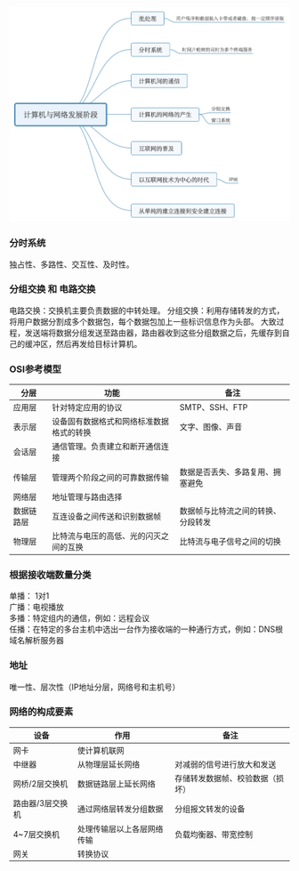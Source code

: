 ![计算机与网络发展的七个阶段](https://github.com/FFIB/leanringNotes/blob/master/%E5%9B%BE%E8%A7%A3TCP:IP/images/%E8%AE%A1%E7%AE%97%E6%9C%BA%E4%B8%8E%E7%BD%91%E7%BB%9C%E5%8F%91%E5%B1%95%E9%98%B6%E6%AE%B5.png)

### 分时系统
独占性、多路性、交互性、及时性。

### 分组交换 和 电路交换
电路交换：交换机主要负责数据的中转处理。
分组交换：利用存储转发的方式，将用户数据分割成多个数据包，每个数据包加上一些标识信息作为头部。
大致过程，发送端将数据分组发送至路由器，路由器收到这些分组数据之后，先缓存到自己的缓冲区，然后再发给目标计算机。

### OSI参考模型
|分层|功能|备注|
|-----|---------------------------------|---------------------------|
|应用层|针对特定应用的协议                  | SMTP、SSH、FTP|
|表示层|设备固有数据格式和网络标准数据格式的转换|文字、图像、声音|
|会话层|通信管理。负责建立和断开通信连接       | |
|传输层|管理两个阶段之间的可靠数据传输        |数据是否丢失、多路复用、拥塞避免|
|网络层|地址管理与路由选择                   | |
|数据链路层|互连设备之间传送和识别数据帧|数据帧与比特流之间的转换、分段转发|
|物理层|比特流与电压的高低、光的闪灭之间的互换|比特流与电子信号之间的切换|

### 根据接收端数量分类

单播： 1对1 <br>
广播：电视播放 <br>
多播：特定组内的通信，例如：远程会议 <br>
任播：在特定的多台主机中选出一台作为接收端的一种通行方式，例如：DNS根域名解析服务器

### 地址
唯一性、层次性（IP地址分层，网络号和主机号）

### 网络的构成要素
|设备|作用|备注|
|----|---|---|
|网卡|使计算机联网|
|中继器|从物理层延长网络|对减弱的信号进行放大和发送|
|网桥/2层交换机|数据链路层上延长网络|存储转发数据帧、校验数据（损坏）|
|路由器/3层交换机|通过网络层转发分组数据|分组报文转发的设备|
|4~7层交换机|处理传输层以上各层网络传输|负载均衡器、带宽控制|
|网关|转换协议||
